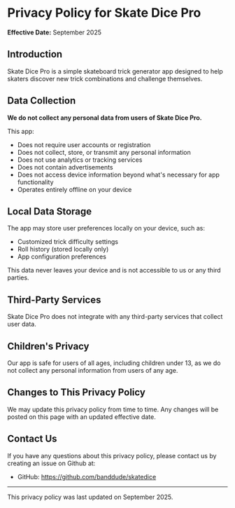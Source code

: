 # Privacy Policy for Skate Dice Pro

**Effective Date:** September 2025

## Introduction

Skate Dice Pro is a simple skateboard trick generator app designed to help skaters discover new trick combinations and challenge themselves.

## Data Collection

**We do not collect any personal data from users of Skate Dice Pro.**

This app:
- Does not require user accounts or registration
- Does not collect, store, or transmit any personal information
- Does not use analytics or tracking services
- Does not contain advertisements
- Does not access device information beyond what's necessary for app functionality
- Operates entirely offline on your device

## Local Data Storage

The app may store user preferences locally on your device, such as:
- Customized trick difficulty settings
- Roll history (stored locally only)
- App configuration preferences

This data never leaves your device and is not accessible to us or any third parties.

## Third-Party Services

Skate Dice Pro does not integrate with any third-party services that collect user data.

## Children's Privacy

Our app is safe for users of all ages, including children under 13, as we do not collect any personal information from users of any age.

## Changes to This Privacy Policy

We may update this privacy policy from time to time. Any changes will be posted on this page with an updated effective date.

## Contact Us

If you have any questions about this privacy policy, please contact us by creating an issue on Github at:
- GitHub: https://github.com/banddude/skatedice

---

This privacy policy was last updated on September 2025.

